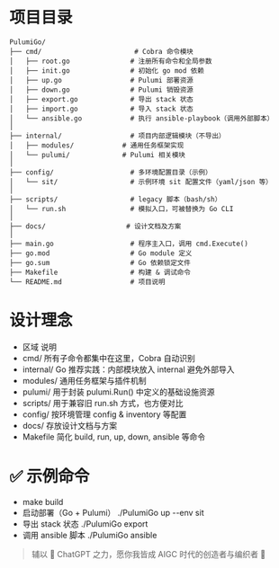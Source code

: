 # 项目目录
```
PulumiGo/
├── cmd/                       # Cobra 命令模块
│   ├── root.go               # 注册所有命令和全局参数
│   ├── init.go               # 初始化 go mod 依赖
│   ├── up.go                 # Pulumi 部署资源
│   ├── down.go               # Pulumi 销毁资源
│   ├── export.go             # 导出 stack 状态
│   ├── import.go             # 导入 stack 状态
│   └── ansible.go            # 执行 ansible-playbook（调用外部脚本）
│
├── internal/                 # 项目内部逻辑模块（不导出）
│   ├── modules/            # 通用任务框架实现
│   └── pulumi/             # Pulumi 相关模块
│
├── config/                   # 多环境配置目录（示例）
│   └── sit/                  # 示例环境 sit 配置文件（yaml/json 等）
│
├── scripts/                  # legacy 脚本（bash/sh）
│   └── run.sh                # 模拟入口，可被替换为 Go CLI
│
├── docs/                    # 设计文档及方案
│
├── main.go                   # 程序主入口，调用 cmd.Execute()
├── go.mod                    # Go module 定义
├── go.sum                    # Go 依赖锁定文件
├── Makefile                  # 构建 & 调试命令
└── README.md                 # 项目说明
```

# 设计理念

- 区域	说明
- cmd/	所有子命令都集中在这里，Cobra 自动识别
- internal/	Go 推荐实践：内部模块放入 internal 避免外部导入
- modules/    通用任务框架与插件机制
- pulumi/	用于封装 pulumi.Run() 中定义的基础设施资源
- scripts/	用于兼容旧 run.sh 方式，也方便对比
- config/	按环境管理 config & inventory 等配置
- docs/         存放设计文档与方案
- Makefile	简化 build, run, up, down, ansible 等命令


# ✅ 示例命令

- make build
- 启动部署（Go + Pulumi） ./PulumiGo up --env sit
- 导出 stack 状态 ./PulumiGo export
- 调用 ansible 脚本 ./PulumiGo ansible

> 辅以 🤖 ChatGPT 之力，愿你我皆成 AIGC 时代的创造者与编织者 🚀
